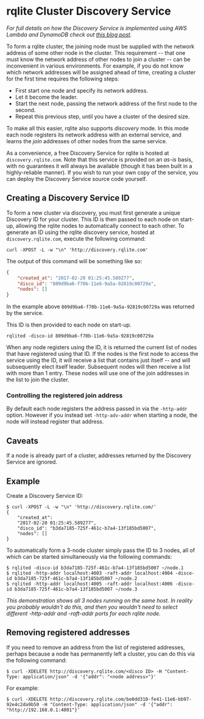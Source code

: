 # rqlite Cluster Discovery Service
_For full details on how the Discovery Service is implemented using AWS Lambda and DynamoDB check out [this blog post](http://www.philipotoole.com/building-a-cluster-discovery-service-with-aws-lambda-and-dynamodb/)._

To form a rqlite cluster, the joining node must be supplied with the network address of some other node in the cluster. This requirement -- that one must know the network address of other nodes to join a cluster -- can be inconvenient in various environments. For example, if you do not know which network addresses will be assigned ahead of time, creating a cluster for the first time requires the following steps:

 * First start one node and specify its network address.
 * Let it become the leader.
 * Start the next node, passing the network address of the first node to the second.
 * Repeat this previous step, until you have a cluster of the desired size.

To make all this easier, rqlite also supports _discovery_ mode. In this mode each node registers its network address with an external service, and learns the _join_ addresses of other nodes from the same service.

As a convenience, a free Discovery Service for rqlite is hosted at `discovery.rqlite.com`. Note that this service is provided on an _as-is_ basis, with no guarantees it will always be available (though it has been built in a highly-reliable manner). If you wish to run your own copy of the service, you can deploy the Discovery Service source code yourself.

## Creating a Discovery Service ID
To form a new cluster via discovery, you must first generate a unique Discovery ID for your cluster. This ID is then passed to each node on start-up, allowing the rqlite nodes to automatically connect to each other. To generate an ID using the rqlite discovery service, hosted at `discovery.rqlite.com`, execute the following command:
```
curl -XPOST -L -w "\n" 'http://discovery.rqlite.com'
```
The output of this command will be something like so:
```json
{
    "created_at": "2017-02-20 01:25:45.589277",
    "disco_id": "809d9ba6-f70b-11e6-9a5a-92819c00729a",
    "nodes": []
}
```
In the example above `809d9ba6-f70b-11e6-9a5a-92819c00729a` was returned by the service.

This ID is then provided to each node on start-up.
```shell
rqlited -disco-id 809d9ba6-f70b-11e6-9a5a-92819c00729a
```
When any node registers using the ID, it is returned the current list of nodes that have registered using that ID. If the nodes is the first node to access the service using the ID, it will receive a list that contains just itself -- and will subsequently elect itself leader. Subsequent nodes will then receive a list with more than 1 entry. These nodes will use one of the join addresses in the list to join the cluster.

### Controlling the registered join address
By default each node registers the address passed in via the `-http-addr` option. However if you instead set `-http-adv-addr` when starting a node, the node will instead register that address.

## Caveats
If a node is already part of a cluster, addresses returned by the Discovery Service are ignored.

## Example
Create a Discovery Service ID:
```shell
$ curl -XPOST -L -w "\n" 'http://discovery.rqlite.com/'
{
    "created_at":
    "2017-02-20 01:25:45.589277",
    "disco_id": "b3da7185-725f-461c-b7a4-13f185bd5007",
    "nodes": []
}
```
To automatically form a 3-node cluster simply pass the ID to 3 nodes, all of which can be started simultaneously via the following commands:
```shell
$ rqlited -disco-id b3da7185-725f-461c-b7a4-13f185bd5007 ~/node.1
$ rqlited -http-addr localhost:4003 -raft-addr localhost:4004 -disco-id b3da7185-725f-461c-b7a4-13f185bd5007 ~/node.2
$ rqlited -http-addr localhost:4005 -raft-addr localhost:4006 -disco-id b3da7185-725f-461c-b7a4-13f185bd5007 ~/node.3
```
_This demonstration shows all 3 nodes running on the same host. In reality you probably wouldn't do this, and then you wouldn't need to select different -http-addr and -raft-addr ports for each rqlite node._

## Removing registered addresses
If you need to remove an address from the list of registered addresses, perhaps because a node has permanently left a cluster, you can do this via the following command:
```shell
$ curl -XDELETE http://discovery.rqlite.com/<disco ID> -H "Content-Type: application/json" -d '{"addr": "<node address>"}'
```
For example:
```shell
$ curl -XDELETE http://discovery.rqlite.com/be0dd310-fe41-11e6-bb97-92e4c2da9b50 -H "Content-Type: application/json" -d '{"addr": "http://192.168.0.1:4001"}'
```
